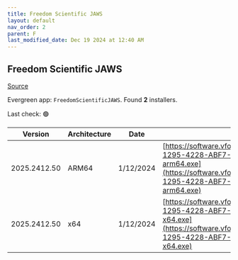 ```yaml
---
title: Freedom Scientific JAWS
layout: default
nav_order: 2
parent: F
last_modified_date: Dec 19 2024 at 12:40 AM
---
```


## Freedom Scientific JAWS

[Source](https://www.freedomscientific.com/products/software/jaws/)

Evergreen app: `FreedomScientificJAWS`. Found **2** installers.

Last check: 🟢

| Version      | Architecture | Date      | URI                                                                                                                                                                                                                                                                  |
| ------------ | ------------ | --------- | -------------------------------------------------------------------------------------------------------------------------------------------------------------------------------------------------------------------------------------------------------------------- |
| 2025.2412.50 | ARM64        | 1/12/2024 | [https://software.vfo.digital/JAWS/2025/2025.2412.50.400/DB3071B1-1295-4228-ABF7-6BDA2917E92B/J2025.2412.50.400-Offline-arm64.exe](https://software.vfo.digital/JAWS/2025/2025.2412.50.400/DB3071B1-1295-4228-ABF7-6BDA2917E92B/J2025.2412.50.400-Offline-arm64.exe) |
| 2025.2412.50 | x64          | 1/12/2024 | [https://software.vfo.digital/JAWS/2025/2025.2412.50.400/DB3071B1-1295-4228-ABF7-6BDA2917E92B/J2025.2412.50.400-Offline-x64.exe](https://software.vfo.digital/JAWS/2025/2025.2412.50.400/DB3071B1-1295-4228-ABF7-6BDA2917E92B/J2025.2412.50.400-Offline-x64.exe)     |
